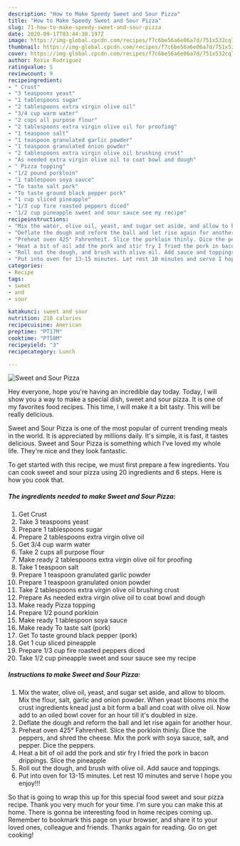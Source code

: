 ```yaml
---
description: "How to Make Speedy Sweet and Sour Pizza"
title: "How to Make Speedy Sweet and Sour Pizza"
slug: 71-how-to-make-speedy-sweet-and-sour-pizza
date: 2020-09-17T03:44:38.197Z
image: https://img-global.cpcdn.com/recipes/f7c6be56a6e06a7d/751x532cq70/sweet-and-sour-pizza-recipe-main-photo.jpg
thumbnail: https://img-global.cpcdn.com/recipes/f7c6be56a6e06a7d/751x532cq70/sweet-and-sour-pizza-recipe-main-photo.jpg
cover: https://img-global.cpcdn.com/recipes/f7c6be56a6e06a7d/751x532cq70/sweet-and-sour-pizza-recipe-main-photo.jpg
author: Roxie Rodriguez
ratingvalue: 5
reviewcount: 9
recipeingredient:
- " Crust"
- "3 teaspoons yeast"
- "1 tablespoons sugar"
- "2 tablespoons extra virgin olive oil"
- "3/4 cup warm water"
- "2 cups all purpose flour"
- "2 tablespoons extra virgin olive oil for proofing"
- "1 teaspoon salt"
- "1 teaspoon granulated garlic powder"
- "1 teaspoon granulated onion powder"
- "2 tablespoons extra virgin olive oil brushing crust"
- "As needed extra virgin olive oil to coat bowl and dough"
- " Pizza topping"
- "1/2 pound porkloin"
- "1 tablespoon soya sauce"
- "To taste salt pork"
- "To taste ground black pepper pork"
- "1 cup sliced pineapple"
- "1/3 cup fire roasted peppers diced"
- "1/2 cup pineapple sweet and sour sauce see my recipe"
recipeinstructions:
- "Mix the water, olive oil, yeast, and sugar set aside, and allow to bloom. Mix the flour, salt, garlic and onion powder. When yeast blooms mix the crust ingredients knead just a bit form a ball and coat with olive oil. Now add to an oiled bowl cover for an hour till it&#39;s doubled in size."
- "Deflate the dough and reform the ball and let rise again for another hour."
- "Preheat oven 425° Fahrenheit. Slice the porkloin thinly. Dice the peppers, and shred the cheese. Mix the pork with soya sauce, salt, and pepper. Dice the peppers."
- "Heat a bit of oil add the pork and stir fry I fried the pork in bacon drippings. Slice the pineapple"
- "Roll out the dough, and brush with olive oil. Add sauce and toppings."
- "Put into oven for 13-15 minutes. Let rest 10 minutes and serve I hope you enjoy!!!"
categories:
- Recipe
tags:
- sweet
- and
- sour

katakunci: sweet and sour 
nutrition: 218 calories
recipecuisine: American
preptime: "PT17M"
cooktime: "PT58M"
recipeyield: "3"
recipecategory: Lunch

---
```



![Sweet and Sour Pizza](https://img-global.cpcdn.com/recipes/f7c6be56a6e06a7d/751x532cq70/sweet-and-sour-pizza-recipe-main-photo.jpg)

Hey everyone, hope you're having an incredible day today. Today, I will show you a way to make a special dish, sweet and sour pizza. It is one of my favorites food recipes. This time, I will make it a bit tasty. This will be really delicious.

Sweet and Sour Pizza is one of the most popular of current trending meals in the world. It is appreciated by millions daily. It's simple, it is fast, it tastes delicious. Sweet and Sour Pizza is something which I've loved my whole life. They're nice and they look fantastic.




To get started with this recipe, we must first prepare a few ingredients. You can cook sweet and sour pizza using 20 ingredients and 6 steps. Here is how you cook that.

<!--inarticleads1-->

##### The ingredients needed to make Sweet and Sour Pizza:

1. Get  Crust
1. Take 3 teaspoons yeast
1. Prepare 1 tablespoons sugar
1. Prepare 2 tablespoons extra virgin olive oil
1. Get 3/4 cup warm water
1. Take 2 cups all purpose flour
1. Make ready 2 tablespoons extra virgin olive oil for proofing
1. Take 1 teaspoon salt
1. Prepare 1 teaspoon granulated garlic powder
1. Prepare 1 teaspoon granulated onion powder
1. Take 2 tablespoons extra virgin olive oil brushing crust
1. Prepare As needed extra virgin olive oil to coat bowl and dough
1. Make ready  Pizza topping
1. Prepare 1/2 pound porkloin
1. Make ready 1 tablespoon soya sauce
1. Make ready To taste salt (pork)
1. Get To taste ground black pepper (pork)
1. Get 1 cup sliced pineapple
1. Prepare 1/3 cup fire roasted peppers diced
1. Take 1/2 cup pineapple sweet and sour sauce see my recipe




<!--inarticleads2-->

##### Instructions to make Sweet and Sour Pizza:

1. Mix the water, olive oil, yeast, and sugar set aside, and allow to bloom. Mix the flour, salt, garlic and onion powder. When yeast blooms mix the crust ingredients knead just a bit form a ball and coat with olive oil. Now add to an oiled bowl cover for an hour till it&#39;s doubled in size.
1. Deflate the dough and reform the ball and let rise again for another hour.
1. Preheat oven 425° Fahrenheit. Slice the porkloin thinly. Dice the peppers, and shred the cheese. Mix the pork with soya sauce, salt, and pepper. Dice the peppers.
1. Heat a bit of oil add the pork and stir fry I fried the pork in bacon drippings. Slice the pineapple
1. Roll out the dough, and brush with olive oil. Add sauce and toppings.
1. Put into oven for 13-15 minutes. Let rest 10 minutes and serve I hope you enjoy!!!




So that is going to wrap this up for this special food sweet and sour pizza recipe. Thank you very much for your time. I'm sure you can make this at home. There is gonna be interesting food in home recipes coming up. Remember to bookmark this page on your browser, and share it to your loved ones, colleague and friends. Thanks again for reading. Go on get cooking!
